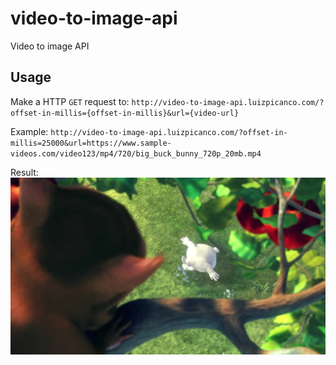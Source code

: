 # video-to-image-api
Video to image API


## Usage
Make a HTTP `GET` request to:
`http://video-to-image-api.luizpicanco.com/?offset-in-millis={offset-in-millis}&url={video-url}`

Example:
`http://video-to-image-api.luizpicanco.com/?offset-in-millis=25000&url=https://www.sample-videos.com/video123/mp4/720/big_buck_bunny_720p_20mb.mp4`

Result:
![Image of Bunny](https://github.com/lpicanco/video-to-image-api/raw/master/bunny.jpeg)
